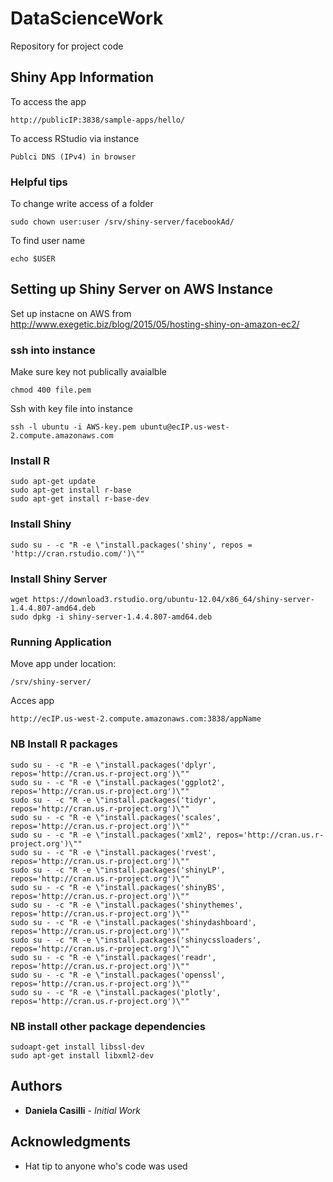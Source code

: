 # DataScienceWork

Repository for project code

## Shiny App Information

To access the app
```
http://publicIP:3838/sample-apps/hello/
```
To access RStudio via instance
```
Publci DNS (IPv4) in browser
```

### Helpful tips
To change write access of a folder
```
sudo chown user:user /srv/shiny-server/facebookAd/
```
To find user name
```
echo $USER
```



## Setting up Shiny Server on AWS Instance

Set up instacne on AWS from http://www.exegetic.biz/blog/2015/05/hosting-shiny-on-amazon-ec2/

### ssh into instance
Make sure key not publically avaialble
```
chmod 400 file.pem
```
Ssh with key file into instance
```
ssh -l ubuntu -i AWS-key.pem ubuntu@ecIP.us-west-2.compute.amazonaws.com
```


### Install R
```
sudo apt-get update  
sudo apt-get install r-base  
sudo apt-get install r-base-dev
```


### Install Shiny
```
sudo su - -c "R -e \"install.packages('shiny', repos = 'http://cran.rstudio.com/')\""
```

### Install Shiny Server
```
wget https://download3.rstudio.org/ubuntu-12.04/x86_64/shiny-server-1.4.4.807-amd64.deb
sudo dpkg -i shiny-server-1.4.4.807-amd64.deb
```

### Running Application
Move app under location:
```
/srv/shiny-server/
```
Acces app 
```
http://ecIP.us-west-2.compute.amazonaws.com:3838/appName
```



### NB Install R packages
```
sudo su - -c "R -e \"install.packages('dplyr', repos='http://cran.us.r-project.org')\""
sudo su - -c "R -e \"install.packages('ggplot2', repos='http://cran.us.r-project.org')\""
sudo su - -c "R -e \"install.packages('tidyr', repos='http://cran.us.r-project.org')\""
sudo su - -c "R -e \"install.packages('scales', repos='http://cran.us.r-project.org')\""
sudo su - -c "R -e \"install.packages('xml2', repos='http://cran.us.r-project.org')\""
sudo su - -c "R -e \"install.packages('rvest', repos='http://cran.us.r-project.org')\""
sudo su - -c "R -e \"install.packages('shinyLP', repos='http://cran.us.r-project.org')\""
sudo su - -c "R -e \"install.packages('shinyBS', repos='http://cran.us.r-project.org')\""
sudo su - -c "R -e \"install.packages('shinythemes', repos='http://cran.us.r-project.org')\""
sudo su - -c "R -e \"install.packages('shinydashboard', repos='http://cran.us.r-project.org')\""
sudo su - -c "R -e \"install.packages('shinycssloaders', repos='http://cran.us.r-project.org')\""
sudo su - -c "R -e \"install.packages('readr', repos='http://cran.us.r-project.org')\""
sudo su - -c "R -e \"install.packages('openssl', repos='http://cran.us.r-project.org')\""
sudo su - -c "R -e \"install.packages('plotly', repos='http://cran.us.r-project.org')\""
```

### NB install other package dependencies
```
sudoapt-get install libssl-dev
sudo apt-get install libxml2-dev
```


## Authors

* **Daniela Casilli** - *Initial Work*


## Acknowledgments
* Hat tip to anyone who's code was used
